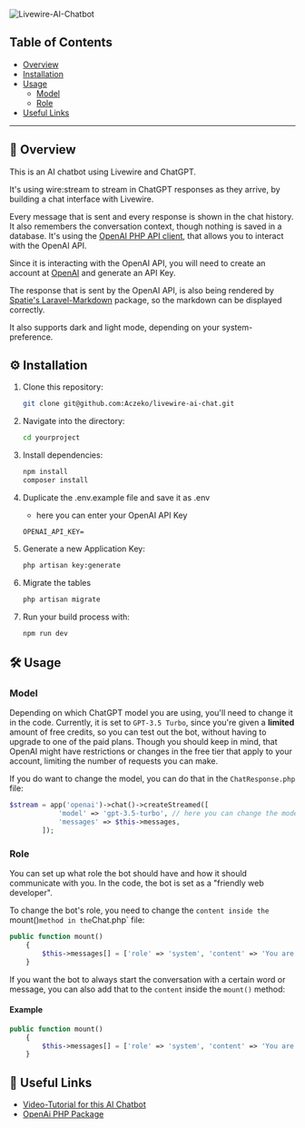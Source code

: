 ![Livewire-AI-Chatbot](https://banners.beyondco.de/Livewire%20AI%20Chatbot.png?theme=dark&packageManager=&packageName=&pattern=xEquals&style=style_1&description=AI+Chatbot+with+Livewire+for+Real-Time+Streaming+of+ChatGPT+Responses&md=1&showWatermark=0&fontSize=100px&images=https%3A%2F%2Flaravel.com%2Fimg%2Flogomark.min.svg)

## Table of Contents
- [Overview](#overview)
- [Installation](#installation)
- [Usage](#usage)
  - [Model](#model)
  - [Role](#role)
- [Useful Links](#useful-links)

---
<section id="overview">

## 🔎 Overview
This is an AI chatbot using Livewire and ChatGPT.

It's using wire:stream to stream in ChatGPT responses as they arrive, by building a chat interface with Livewire.

Every message that is sent and every response is shown in the chat history. It also remembers the conversation context, though nothing is saved in a database. 
It's using the [OpenAI PHP API client](https://github.com/openai-php/client), that allows you to interact with the OpenAI API.

Since it is interacting with the OpenAI API, you will need to create an account at [OpenAI](https://openai.com/index/openai-api/) and generate an API Key.

The response that is sent by the OpenAI API, is also being rendered by [Spatie's Laravel-Markdown](https://github.com/spatie/laravel-markdown) package, so the markdown can be displayed correctly.

It also supports dark and light mode, depending on your system-preference.

</section>

<section id="installation">

## ⚙️ Installation

1. Clone this repository:
    ```bash
    git clone git@github.com:Aczeko/livewire-ai-chat.git
    ```
   
2. Navigate into the directory:
    ```bash
    cd yourproject
    ````
   
3. Install dependencies:
    ```bash
    npm install
    composer install 
    ```

4. Duplicate the .env.example file and save it as .env
    - here you can enter your OpenAI API Key

    ```
    OPENAI_API_KEY=
    ```

5. Generate a new Application Key:
    ```bash
    php artisan key:generate
    ```
    
6. Migrate the tables
   
    ```bash
    php artisan migrate
    ```

7. Run your build process with:
    ```bash
    npm run dev
    ```

</section>

<section id="usage">

## 🛠️ Usage

<section id="model">

### Model

Depending on which ChatGPT model you are using, you'll need to change it in the code.
Currently, it is set to `GPT-3.5 Turbo`, since you're given a **limited** amount of free credits, so you can test out the bot, without having to upgrade to one of the paid plans. Though you should keep in mind, that OpenAI might have restrictions or changes in the free tier that apply to your account, limiting the number of requests you can make.

If you do want to change the model, you can do that in the `ChatResponse.php` file:

```php
$stream = app('openai')->chat()->createStreamed([
            'model' => 'gpt-3.5-turbo', // here you can change the model to your preference
            'messages' => $this->messages,
        ]);
```

</section>

<section id="role">

### Role

You can set up what role the bot should have and how it should communicate with you. 
In the code, the bot is set as a "friendly web developer".

To change the bot's role, you need to change the `content inside the `mount()` method in the `Chat.php` file:

```php
public function mount()
    {
        $this->messages[] = ['role' => 'system', 'content' => 'You are a friendly web developer here to help.']; // Change content to your liking
    }
```

If you want the bot to always start the conversation with a certain word or message, you can also add that to the `content` inside the `mount()` method:

#### Example

```php
public function mount()
    {
        $this->messages[] = ['role' => 'system', 'content' => 'You are a friendly web developer here to help. Always start the conversation with Hey!']; // Change content to your liking
    }
```

</section>

</section>

<section id="useful-links">

## 🔗 Useful Links
- [Video-Tutorial for this AI Chatbot](https://codecourse.com/courses/create-an-ai-chat-bot-with-livewire-and-chatgpt)
- [OpenAi PHP Package](https://github.com/openai-php/client)

</section>


